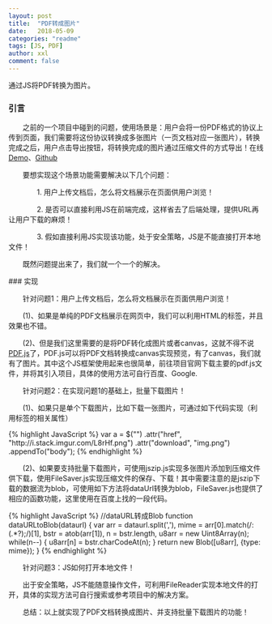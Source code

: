 ```yaml
---
layout: post
title:  "PDF转成图片"
date:   2018-05-09
categories: "readme"
tags: [JS, PDF]
author: xxl
comment: false
---
```

通过JS将PDF转换为图片。
### 引言
<p style="text-indent: 2em">之前的一个项目中碰到的问题，使用场景是：用户会将一份PDF格式的协议上传到页面，我们需要将这份协议转换成多张图片（一页文档对应一张图片），转换完成之后，用户点击导出按钮，将转换完成的图片通过压缩文件的方式导出！在线<a href="https://xxlllq.github.io/pdf2img/" target="_blank">Demo</a>、<a href="https://github.com/xxlllq/pdf2img" target="_blank">Github</a></p>
<p style="text-indent: 2em">要想实现这个场景功能需要解决以下几个问题： </p>
<p style="text-indent: 4em">1. 用户上传文档后，怎么将文档展示在页面供用户浏览！ </p>
<p style="text-indent: 4em">2. 是否可以直接利用JS在前端完成，这样省去了后端处理，提供URL再让用户下载的麻烦！</p>
<p style="text-indent: 4em">3. 假如直接利用JS实现该功能，处于安全策略，JS是不能直接打开本地文件！</p>
<p style="text-indent: 2em">既然问题提出来了，我们就一个一个的解决。</p>
### 实现
<p style="text-indent: 2em">针对问题1：用户上传文档后，怎么将文档展示在页面供用户浏览！</p>

<p style="text-indent: 2em">(1)、如果是单纯的PDF文档展示在网页中，我们可以利用HTML的<embed>标签，并且效果也不错。</p>
<p style="text-indent: 2em">(2)、但是我们这里需要的是将PDF转化成图片或者canvas，这就不得不说<a href="http://mozilla.github.io/pdf.js/" target="_blank">PDF.js</a>了，PDF.js可以将PDF文档转换成canvas实现预览，有了canvas，我们就有了图片。其中这个JS框架使用起来也很简单，前往项目官网下载主要的pdf.js文件，并将其引入项目，具体的使用方法可自行百度、Google.</p>

<p style="text-indent: 2em">针对问题2：在实现问题1的基础上，批量下载图片！</p>

<p style="text-indent: 2em">(1)、如果只是单个下载图片，比如下载一张图片，可通过如下代码实现（利用<a>标签的相关属性）</p>
{% highlight JavaScript %}
 var a = $("<a>")
     .attr("href", "http://i.stack.imgur.com/L8rHf.png")
     .attr("download", "img.png")
     .appendTo("body");
{% endhighlight %} 

<p style="text-indent: 2em">(2)、如果要支持批量下载图片，可使用jszip.js实现多张图片添加到压缩文件供下载，使用FileSaver.js实现压缩文件的保存、下载！其中需要注意的是jszip下载的数据流为blob，可使用如下方法将dataUrl转换为blob，FileSaver.js也提供了相应的函数功能，这里使用在百度上找的一段代码。</p>
{% highlight JavaScript %}
//dataURL转成Blob
function dataURLtoBlob(dataurl) {
   var arr = dataurl.split(','),
   mime = arr[0].match(/:(.*?);/)[1],
   bstr = atob(arr[1]),
   n = bstr.length,
   u8arr = new Uint8Array(n);
   while(n--) {
      u8arr[n] = bstr.charCodeAt(n);
   }
   return new Blob([u8arr], {type: mime});
}
{% endhighlight %} 
<p style="text-indent: 2em">针对问题3：JS如何打开本地文件！</p>

<p style="text-indent: 2em">出于安全策略，JS不能随意操作文件，可利用FileReader实现本地文件的打开，具体的实现方法可自行搜索或参考项目中的解决方案。</p>

<p style="text-indent: 2em">总结：以上就实现了PDF文档转换成图片、并支持批量下载图片的功能！</p>
